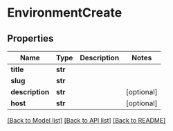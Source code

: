 # EnvironmentCreate


## Properties
Name | Type | Description | Notes
------------ | ------------- | ------------- | -------------
**title** | **str** |  | 
**slug** | **str** |  | 
**description** | **str** |  | [optional] 
**host** | **str** |  | [optional] 

[[Back to Model list]](../README.md#documentation-for-models) [[Back to API list]](../README.md#documentation-for-api-endpoints) [[Back to README]](../README.md)



